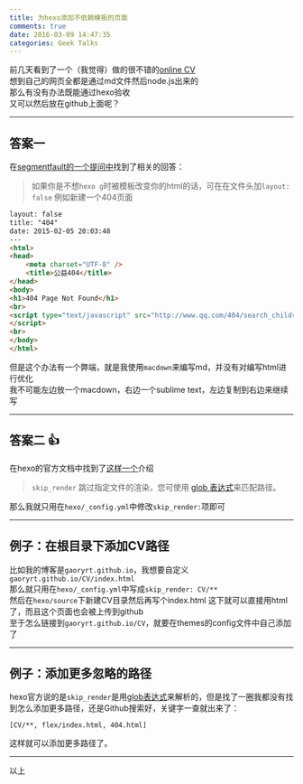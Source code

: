 ```yaml
---
title: 为hexo添加不依赖模板的页面
comments: true
date: 2016-03-09 14:47:35
categories: Geek Talks
---
```

前几天看到了一个（我觉得）做的很不错的[online CV](//zhangwenli.com/cv/cn.html)  
想到自己的网页全都是通过md文件然后node.js出来的  
那么有没有办法既能通过hexo验收  
又可以然后放在github上面呢？
***
## 答案一
在[segmentfault的一个提问中](https://segmentfault.com/q/1010000002564944/a-1020000002564987)找到了相关的回答：  
> 如果你是不想`hexo g`时被模板改变你的html的话，可在在文件头加`layout: false`
> 例如新建一个404页面
  
``` html
layout: false
title: "404"
date: 2015-02-05 20:03:48
---
<html>
<head>
    <meta charset="UTF-8" />
    <title>公益404</title>
</head>
<body>
<h1>404 Page Not Found</h1>
<br>
<script type="text/javascript" src="http://www.qq.com/404/search_children.js"     charset="utf-8">
</script>
<br>
</body>
</html>
```

但是这个办法有一个弊端，就是我使用`macdown`来编写md，并没有对编写html进行优化  
我不可能左边放一个macdown，右边一个sublime text，左边复制到右边来继续写  
***
## 答案二 👍
在hexo的官方文档中找到了[这样一个](https://hexo.io/zh-cn/docs/configuration.html)介绍  
> `skip_render` 
> 跳过指定文件的渲染，您可使用 [glob 表达式](https://github.com/isaacs/node-glob)来匹配路径。

那么我就只用在`hexo/_config.yml`中修改`skip_render:`项即可  
***
## 例子：在根目录下添加CV路径
比如我的博客是`gaoryrt.github.io`，我想要自定义`gaoryrt.github.io/CV/index.html`  
那么就只用在`hexo/_config.yml`中写成`skip_render: CV/**`  
然后在`hexo/source`下新建CV目录然后再写个index.html
这下就可以直接用html了，而且这个页面也会被上传到github  
至于怎么链接到`gaoryrt.github.io/CV`，就要在themes的config文件中自己添加了  
***
## 例子：添加更多忽略的路径
hexo官方说的是`skip_render`是用[glob表达式](https://www.npmjs.com/package/glob)来解析的，但是找了一圈我都没有找到怎么添加更多路径，还是Github搜索好，关键字一查就出来了：
```
[CV/**, flex/index.html, 404.html]
```
这样就可以添加更多路径了。
***
以上

